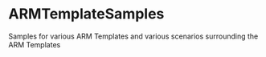 # ARMTemplateSamples
Samples for various ARM Templates and various scenarios surrounding the ARM Templates
